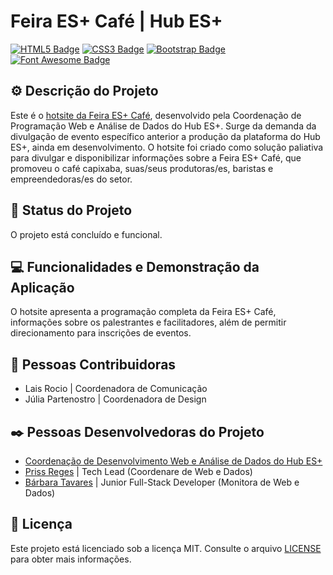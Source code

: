 # Feira ES+ Café | Hub ES+
[![HTML5 Badge](https://img.shields.io/badge/HTML5-%23E34F26.svg?style=flat&logo=html5&logoColor=white)](https://developer.mozilla.org/en-US/docs/Web/Guide/HTML/HTML5)
[![CSS3 Badge](https://img.shields.io/badge/CSS3-%231572B6.svg?style=flat&logo=css3&logoColor=white)](https://developer.mozilla.org/en-US/docs/Web/CSS)
[![Bootstrap Badge](https://img.shields.io/badge/Bootstrap-5.3.3-%23563D7C.svg?style=flat&logo=bootstrap&logoColor=white)](https://getbootstrap.com/)
[![Font Awesome Badge](https://img.shields.io/badge/Font%20Awesome-5-%23333.svg?style=flat&logo=font-awesome&logoColor=white)](https://fontawesome.com/)

## ⚙️ Descrição do Projeto

Este é o [hotsite da Feira ES+ Café](https://esmaiscriativo.es.gov.br/hubesmais/feira-es-cafe/), desenvolvido pela Coordenação de Programação Web e Análise de Dados do Hub ES+. Surge da demanda da divulgação de evento específico anterior a produção da plataforma do Hub ES+, ainda em desenvolvimento. O hotsite foi criado como solução paliativa para divulgar e disponibilizar informações sobre a Feira ES+ Café, que promoveu o café capixaba, suas/seus produtoras/es, baristas e empreendedoras/es do setor.

## 🚀 Status do Projeto

O projeto está concluído e funcional.

## 💻 Funcionalidades e Demonstração da Aplicação

O hotsite apresenta a programação completa da Feira ES+ Café, informações sobre os palestrantes e facilitadores, além de permitir direcionamento para inscrições de eventos.

## 🤝 Pessoas Contribuidoras

- Lais Rocio | Coordenadora de Comunicação
- Júlia Partenostro | Coordenadora de Design

## ✒️ Pessoas Desenvolvedoras do Projeto

- [Coordenação de Desenvolvimento Web e Análise de Dados do Hub ES+](https://github.com/hubesmais)
- [Priss Reges](https://github.com/bellial) | Tech Lead (Coordenare de Web e Dados)
- [Bárbara Tavares](https://github.com/b-tavares) | Junior Full-Stack Developer (Monitora de Web e Dados)


## 📄 Licença

Este projeto está licenciado sob a licença MIT. Consulte o arquivo [LICENSE](LICENSE) para obter mais informações.
